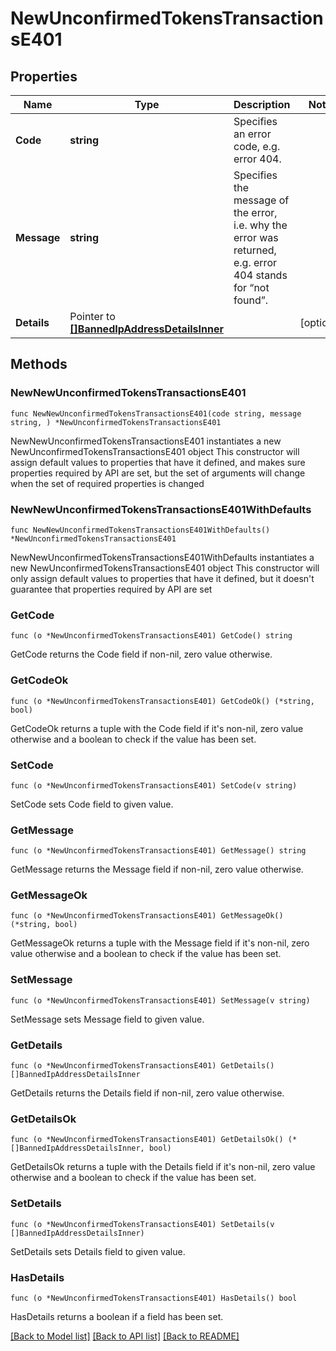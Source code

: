 # NewUnconfirmedTokensTransactionsE401

## Properties

Name | Type | Description | Notes
------------ | ------------- | ------------- | -------------
**Code** | **string** | Specifies an error code, e.g. error 404. | 
**Message** | **string** | Specifies the message of the error, i.e. why the error was returned, e.g. error 404 stands for “not found”. | 
**Details** | Pointer to [**[]BannedIpAddressDetailsInner**](BannedIpAddressDetailsInner.md) |  | [optional] 

## Methods

### NewNewUnconfirmedTokensTransactionsE401

`func NewNewUnconfirmedTokensTransactionsE401(code string, message string, ) *NewUnconfirmedTokensTransactionsE401`

NewNewUnconfirmedTokensTransactionsE401 instantiates a new NewUnconfirmedTokensTransactionsE401 object
This constructor will assign default values to properties that have it defined,
and makes sure properties required by API are set, but the set of arguments
will change when the set of required properties is changed

### NewNewUnconfirmedTokensTransactionsE401WithDefaults

`func NewNewUnconfirmedTokensTransactionsE401WithDefaults() *NewUnconfirmedTokensTransactionsE401`

NewNewUnconfirmedTokensTransactionsE401WithDefaults instantiates a new NewUnconfirmedTokensTransactionsE401 object
This constructor will only assign default values to properties that have it defined,
but it doesn't guarantee that properties required by API are set

### GetCode

`func (o *NewUnconfirmedTokensTransactionsE401) GetCode() string`

GetCode returns the Code field if non-nil, zero value otherwise.

### GetCodeOk

`func (o *NewUnconfirmedTokensTransactionsE401) GetCodeOk() (*string, bool)`

GetCodeOk returns a tuple with the Code field if it's non-nil, zero value otherwise
and a boolean to check if the value has been set.

### SetCode

`func (o *NewUnconfirmedTokensTransactionsE401) SetCode(v string)`

SetCode sets Code field to given value.


### GetMessage

`func (o *NewUnconfirmedTokensTransactionsE401) GetMessage() string`

GetMessage returns the Message field if non-nil, zero value otherwise.

### GetMessageOk

`func (o *NewUnconfirmedTokensTransactionsE401) GetMessageOk() (*string, bool)`

GetMessageOk returns a tuple with the Message field if it's non-nil, zero value otherwise
and a boolean to check if the value has been set.

### SetMessage

`func (o *NewUnconfirmedTokensTransactionsE401) SetMessage(v string)`

SetMessage sets Message field to given value.


### GetDetails

`func (o *NewUnconfirmedTokensTransactionsE401) GetDetails() []BannedIpAddressDetailsInner`

GetDetails returns the Details field if non-nil, zero value otherwise.

### GetDetailsOk

`func (o *NewUnconfirmedTokensTransactionsE401) GetDetailsOk() (*[]BannedIpAddressDetailsInner, bool)`

GetDetailsOk returns a tuple with the Details field if it's non-nil, zero value otherwise
and a boolean to check if the value has been set.

### SetDetails

`func (o *NewUnconfirmedTokensTransactionsE401) SetDetails(v []BannedIpAddressDetailsInner)`

SetDetails sets Details field to given value.

### HasDetails

`func (o *NewUnconfirmedTokensTransactionsE401) HasDetails() bool`

HasDetails returns a boolean if a field has been set.


[[Back to Model list]](../README.md#documentation-for-models) [[Back to API list]](../README.md#documentation-for-api-endpoints) [[Back to README]](../README.md)



